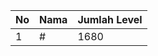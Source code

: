 | No | Nama            | Jumlah Level |
|----|-----------------|--------------|
| 1  | #    |    1680        |
